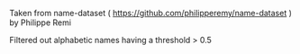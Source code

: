 Taken from name-dataset ( https://github.com/philipperemy/name-dataset ) by Philippe Remi

Filtered out alphabetic names having a threshold > 0.5


